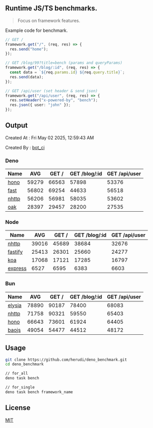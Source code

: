 ## Runtime JS/TS benchmarks.

> Focus on framework features.

Example code for benchmark.
```ts
// GET /
framework.get("/", (req, res) => {
  res.send("home");
});

// GET /blog/99?title=bench (params and queryParams)
framework.get("/blog/:id", (req, res) => {
  const data = `${req.params.id} ${req.query.title}`;
  res.send(data);
});

// GET /api/user (set header & send json)
framework.get("/api/user", (req, res) => {
  res.setHeader("x-powered-by", "bench");
  res.json({ user: "john" });
});
```

## Output
Created At : Fri May 02 2025, 12:59:43 AM

Created By : [bot_ci](https://github.com/herudi/deno_benchmarks/commits?author=github-actions%5Bbot%5D)


### Deno
|Name|AVG|GET /|GET /blog/:id|GET /api/user|
|----|----|----|----|----|
|[hono](https://github.com/honojs/hono)|59279|66563|57898|53376|
|[fast](https://github.com/danteissaias/fast)|56802|69254|44633|56518|
|[nhttp](https://github.com/nhttp/nhttp)|56206|56981|58035|53602|
|[oak](https://github.com/oakserver/oak)|28397|29457|28200|27535|
  


### Node
|Name|AVG|GET /|GET /blog/:id|GET /api/user|
|----|----|----|----|----|
|[nhttp](https://github.com/nhttp/nhttp)|39016|45689|38684|32676|
|[fastify](https://github.com/fastify/fastify)|25413|26301|25660|24277|
|[koa](https://github.com/koajs/koa)|17068|17121|17285|16797|
|[express](https://github.com/expressjs/express)|6527|6595|6383|6603|
  


### Bun
|Name|AVG|GET /|GET /blog/:id|GET /api/user|
|----|----|----|----|----|
|[elysia](https://github.com/elysiajs/elysia)|78890|90187|78400|68083|
|[nhttp](https://github.com/nhttp/nhttp)|71758|90321|59550|65403|
|[hono](https://github.com/honojs/hono)|66643|73601|61924|64405|
|[baojs](https://github.com/mattreid1/baojs)|49054|54477|44512|48172|
  



## Usage

```bash
git clone https://github.com/herudi/deno_benchmark.git
cd deno_benchmark

// for_all
deno task bench

// for_single
deno task bench framework_name
```

## License

[MIT](LICENSE)

